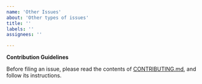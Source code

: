 ```yaml
---
name: 'Other Issues'
about: 'Other types of issues'
title: ''
labels: ''
assignees: ''

---
```


**Contribution Guidelines**

Before filing an issue, please read the contents of [CONTRIBUTING.md](https://github.com/lestrrat-go/libxml2/blob/v2/.github/CONTRIBUTING.md), and follow its instructions.
